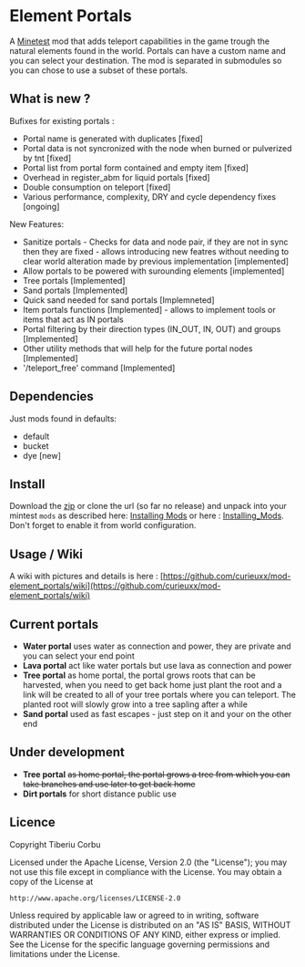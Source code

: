 Element Portals
===============

A [Minetest](http://minetest.net/) mod that adds teleport capabilities in the game trough the natural elements found in the world. Portals can have a custom name and you can select your destination. The mod is separated in submodules so you can chose to use a subset of these portals.

What is new ?
-------------

Bufixes for existing portals : 

 - Portal name is generated with duplicates [fixed]
 - Portal data is not syncronized with the node when burned or pulverized by tnt [fixed]
 - Portal list from portal form contained and empty item [fixed]
 - Overhead in register_abm for liquid portals [fixed]
 - Double consumption on teleport [fixed]
 - Various performance, complexity, DRY and cycle dependency fixes [ongoing]

New Features:

 - Sanitize portals - Checks for data and node pair, if they are not in sync then they are fixed - allows introducing new featres without needing to clear world alteration made by previous implementation [implemented]
 - Allow portals to be powered with surounding elements [implemented]
 - Tree portals [Implemented]
 - Sand portals [Implemented]
 - Quick sand needed for sand portals [Implemneted] 
 - Item portals functions [Implemented] - allows to implement tools or items that act as IN portals
 - Portal filtering by their direction types (IN_OUT, IN, OUT) and groups [Implemented]
 - Other utility methods that will help for the future portal nodes [Implemented]
 - '/teleport_free' command [Implemented]


 
Dependencies
------------
Just mods found in defaults:

 - default
 - bucket
 - dye [new]


Install
-------
Download the [zip](https://github.com/curieuxx/mod-element_portals/archive/master.zip) or clone the url (so far no release)  and unpack into your mintest `mods` as described here: [Installing Mods](http://wiki.minetest.com/wiki/Installing_Mods) or here : [Installing_Mods](http://dev.minetest.net/Installing_Mods). Don't forget to enable it from world configuration.

Usage / Wiki
------------

A wiki with pictures and details is here :  [https://github.com/curieuxx/mod-element_portals/wiki](https://github.com/curieuxx/mod-element_portals/wiki)


Current portals
---------------

 * __Water portal__ uses water as connection and power, they are private and you can select your end point
 * __Lava portal__ act like water portals but use lava as connection and power
 * __Tree portal__ as home portal, the portal grows roots that can be harvested, when you need to get back home just plant the root and a link will be created to all of your tree portals where you can teleport. The planted root will slowly grow into a tree sapling after a while
 * __Sand portal__ used as fast escapes - just step on it and your on the other end

Under development
-------------------------


 * __Tree portal__ <strike> as home portal, the portal grows a tree from which you can take branches and use later to get back home</strike>
 * __Dirt portals__ for short distance public use


Licence
-------

Copyright Tiberiu Corbu

Licensed under the Apache License, Version 2.0 (the "License");
you may not use this file except in compliance with the License.
You may obtain a copy of the License at

    http://www.apache.org/licenses/LICENSE-2.0

Unless required by applicable law or agreed to in writing, software
distributed under the License is distributed on an "AS IS" BASIS,
WITHOUT WARRANTIES OR CONDITIONS OF ANY KIND, either express or implied.
See the License for the specific language governing permissions and
limitations under the License.

